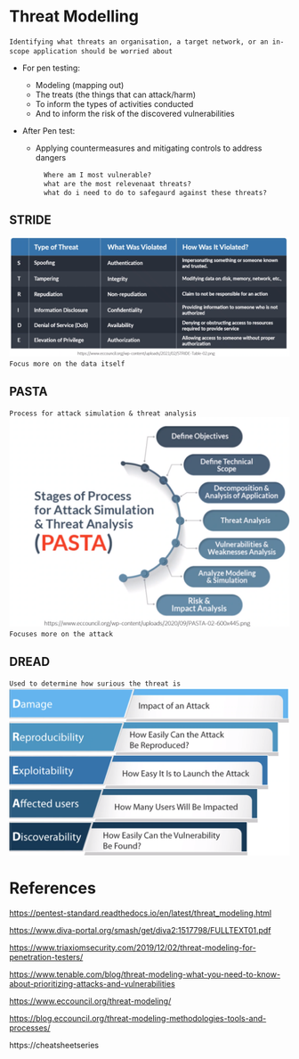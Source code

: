# Threat Modelling 
`Identifying what threats an organisation, a target network, or an in-scope application should be worried about`
* For pen testing:
    - Modeling (mapping out)
    - The treats (the things that can attack/harm)
    - To inform the types of activities conducted
    - And to inform the risk of the discovered vulnerabilities
    
* After Pen test:
    - Applying countermeasures and mitigating controls to address dangers
    
            Where am I most vulnerable?
            what are the most relevenaat threats?
            what do i need to do to safegaurd against these threats? 
    
## STRIDE 

![img_42.png](img_42.png)
`Focus more on the data itself`
## PASTA
`Process for attack simulation & threat analysis`
![img_43.png](img_43.png)
`Focuses more on the attack `
## DREAD
`Used to determine how surious the threat is`
![img_44.png](img_44.png)

# References
https://pentest-standard.readthedocs.io/en/latest/threat_modeling.html

https://www.diva-portal.org/smash/get/diva2:1517798/FULLTEXT01.pdf

https://www.triaxiomsecurity.com/2019/12/02/threat-modeling-for-penetration-testers/

https://www.tenable.com/blog/threat-modeling-what-you-need-to-know-about-prioritizing-attacks-and-vulnerabilities

https://www.eccouncil.org/threat-modeling/

https://blog.eccouncil.org/threat-modeling-methodologies-tools-and-processes/

https://cheatsheetseries